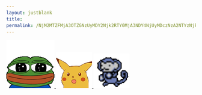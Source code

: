 ```yaml
---
layout: justblank
title:
permalink: /NjM2MTZFMjA3OTZGNzUyMDY2Njk2RTY0MjA3NDY4NjUyMDczNzA2NTYzNjk2MTZDMjA2NDZGNjM3NTZENjU2RTc0M0Y=/
---
```



<a href="http://mibho.github.io/specialdocument1">
  <img src="/images/blinkingpepeface.gif">
</a>





<a href="http://mibho.github.io/secretdocument2">
  <img src="/images/pikawao.gif">
</a>





<a href="http://mibho.github.io">
  <img src="/images/bobo.gif">
</a>
